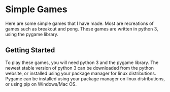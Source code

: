 # Simple Games

Here are some simple games that I have made. Most are recreations of games such as breakout and pong. These games are written in python 3, using the pygame library.

## Getting Started

To play these games, you will need python 3 and the pygame library. The newest stable version of python 3 can be downloaded from the python website, or installed using your package manager for linux distributions. Pygame can be installed using your package manager on linux distributions, or using pip on Windows/Mac OS.
